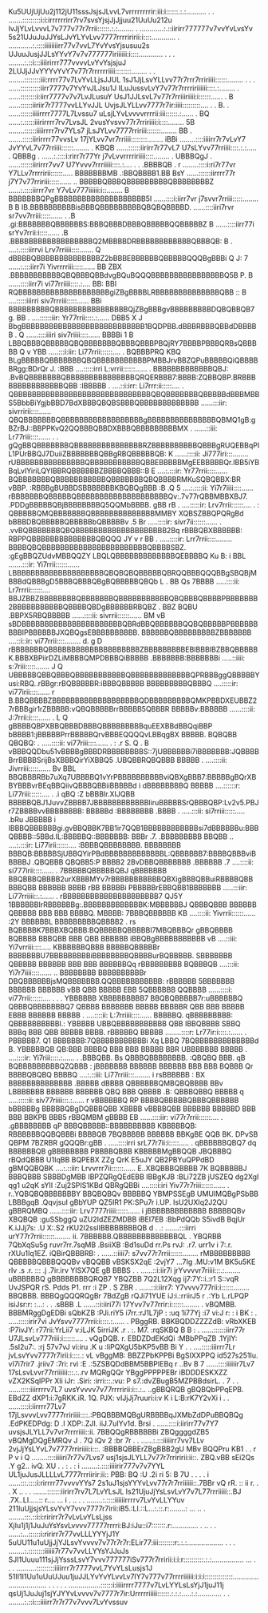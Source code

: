 Ku5UUjUjUu2j112jU11sssJsjsJLvvL7vrrrrrrrrir:iii:i::::::.:.:.......... .                                                                     . .......:::::::::i:i:irrrrrrirr7rv7svsYjsjJjJjjuu21UuUu212u
IvJjYLvLvvvL7v777v77r7rrii::::::.:.:........     .                                                                                                               ............:.::iirirr777777v7vvYvLvsYv
5s21UJuJuJJYsLJvYLYvLvv7777rrrriririi:i::::............ .                                                                                             ............:.::::iiiiiiiirr77v7vvL7YvYvsYjsusuu2s
UJuuJusjJJLsYYvY7v7v777777iriiiiii:i::::............ .                                                                                                   . . ........:.::i:::iiiirirrr777vvvvLvYvYsjsjuJ
2LUJjJJvYYYvYvY7v77r7rrrrrriiii::::::::........ . .                                                                                                             ........::::::::iii:rrrr77v7LvYvLLjsJJUL
1sJ1JjLsvYLLvv77r7rrr7rririiii::::::........ . .                                                                                                                 . ......::::::::::iirr7777v7YvYvJLJsu1J
ILuJussvLvY7v77r7rrrririiiiii::::.:........                                          .                                                                              ......::::::::i:iirr7777v7v7LvJLusuY
UsJ1JJLsvL7v77r7rriiiriiii:i::::::...... .                                          B                                                                                  ......::::::iiriir7r7777vvLLYvJJL
UvjsJLYLLvv7777r7ir:iiii:::::::::.... . .                                          B.                                                                                 . ......::::::iiiirrrr7777L7Lvssu7
uLsjLYvLvvvvrrrrii:iii::::::.:...... .                                            BQ                                                                                     ......:.:::::iiirirrrr7rv7LvsJL
2vusYvsvv77r7rririiii:i::::........                                              5B                                                                                       ........::::::iiiirrrr7rv7YLs7
jLsJYLvv7777rririii:::::::........                                               BB                                                                                        . .......:::::iirirrrr77vvsLv
17jYLvv7vr7rriiii::::::::........                                               iBBi                                                                                          ........::::iiiirr7r7vLvY7
JvYYvL7v77rriiii::::::........ .                                                KBQB                                                                                           ......::::::iirirr7r77vL7
U7sLYvv77rriiii::::.:.:.....  .                                                 QBBBg                                                                                         . ......:.::::i:rirr7r77Yr
j7vLvvrrrririiii::::........ .                                                  UBBBQgJ                                                                                        . ......::::::iirirrr7vv7
U7Yvvv7rrriiiii::::.:.... . .                                                   .BBBBQB               .  r                                                                        ........::::i:ri7r77vr
Y7LLv7rrrririi::::::.....                                                        BBBBBBBMB .:BBQBBBB1.BB  BsY                                                                      ......::::::iirrrr77r
j7Y7v77rririii:::::......                     ..                                  BBBBBQBBBQBBBBBBBBBQBBBBBBBBZ                                                                     ......:.::::iirrr7vr
Y7vLv777iiiiii:i::........                    B                                    BBBBBBBQPgBBBBBBBBBBBBBBBBBBBB5I                                                                  ......::::i:iirr7vr
j7svvr7rriii:::::........                     B                             B  IB.BBBBBBBBBBisBBBQBBBBBBBBBQBQBQBBBBD.                                                                ......::::iiri7rvr
sr7vv7rriii:::::...... .                     .B                            .gi:BBBBBBBQBBBBBBS:BBBQBBBDBBBQBBBBBQQBBBBBZ    B                                                          ......::::iirr77i
srYv7rrii:i::::......                        .B                            .BBBBBBBBBBBBBBBBBBQ2MBBBBDRBBBBBBBBBBBBQBBBQB:  B                                                         . ....:.::::iirrvi
Lrv7rriiii::::.......                         Q                            dBBBBQBBBBBBBBBBBBBBZ2bBBBEBBBBBBQBBBBBQQQBgBBBi Q  J:                      7                               ......:.:::iirr7i
Yivrrrriii:::::......                         BB                      ZBX  .BBBBBBBBBBBQBQBBBQBBdvgBQuBQQQBBBBBBBBBBBBBBBBQ5B  P.                      B                                ......::::iirr7i
vi77rriiii::::.:....                          BB:                      BBI RQBBBBBBBBBBBBBBBBBBBBgiZBgBBBBLRBBBBBBBBBBBBBBQBB  ::                      B                                 ....:::::iiirri
siv7rrriii:::::......                          BBi                      BBBBBBBBBQBBBBBBBBBBBBBBBBQjZBgBBBgvBBBBBBBBBDQBQBBQB7 g.                     BB                                . ....::::::iir:
Yr77rrii::::.:......                           DBB5    X        J     BbgBBBBBBBBBBBBBBBBBBBBBBBBBBB1BQDPBB.dBBBRBBBQBBdDBBBBB .                      Q                                  ......::::iiiri
siv7riiii::::......                             BBBBi  1        B     LBBQBBBQBBBBBQBQBBBBBBBQBBBQBBBPBQjRY7BBBBPBBBQRBsQBBBBB    Q         v       YBB                                   .....:::i:iir:
Li77rrii::::::.... .                             BQBBBPRQ     KBQ     BLgBBBBBQBBBBBBBQBQBBBBBBBBBBBPMBBJrvBBZQPuBBBBBQiQBBBBBRgg:BDrQr    J.     :BBB                                     ....:::::irri
L:vrrii::::::...... .                             BBBBBBBBBBBBBQBJ:  .BvBQBBBBBBBQBBBBBBBBBBBBBBBQRQERBBB7:BBBB:ZQBBQBP.BRBBBBBBBBBBBBBBBQBB  :IBBBBB                                     . ....::i:irr:
Li7rrr:ii:::::.... .                               QBBBBBBBBBBBBBBBBBBBBBBBBBBBBBBQBQBBBBBBBQBBBBBdBBBMBBS5BbbBiYgjbBBD7BdXBBBQBQBSBBBQBBBBBBBBBBBBB                                       ......:::iir:
sivrririi::::......                                  QBQBBBBBBBQBBBBBBBBBBBBBBBBBBgBBBBBBBBBBBBBBBQBMQ1gB:gBZrBJ::BBPPKvQ2QQBBBQBBDXBBBQBBBBBBBBBMX                                       . ......::iii:
Lr77riii::::...... .                             .   gQgBBQBBBBBBBQBBBBBBBBBBBBBBBRZBBBBBBBBBBQBBBgRUQEBBqPIL1PUrBBQJ7DuiiZBBBBBBBQBBgRBQBBBBBQB: K                                        ......::::ii:
Ji777iri:::........                                 rUBBBBBBBBBBBBBBBQBBBBBBBBBBBQBBEBBBBBMgEEBBBBBQr.IBB5iYBBqLvIYiriLQYIBBRQBBBBBBZBBBBQBBB::B  E                                         ....:.:::ir:
Yr77rrii::::......                                     BQBBBBBBBQBBBBBBBBBBBQBBBBBBBQBQBBBBRMKuSQBQBBX:BR vBBP.  :RBBBgBUBBDSBBBBBBBKBQBQgBBB :B .Q                         5              ....:.::::ii:
Yi7r7iiii::::......                                    rBBBBBBBQBBBBBQBBBBBBBBBBBBBBBBBBBBQv:.7v77rQBBMBBXBJ7. .PDDgBBBBBQBjBBBBBBBBQ5QQMbBBBB. gBB                        rB             . ....:::::ir:
Lrv7rrii::::::.... .                                :   QBBBBBQMQBBBBBBBQBBBBBBBBBBBBBBMMBY      XQBSZBBQPQRgBd     bBBBDBQBBBBBQBBBBBbQBBBBBv   .5                        Br               .....::::ir:
sivr7ii::::::...... .                                .vvBQBBBBBBBQBQBBBBBBBBBBBBBBBBBBBB2Bq      rBBBQBXBBBBBB:     RBPPQBBBBBBBBBBBBBBQBQQQ JY   v  r                    BB              . .....::::ir:
Lrr7rrii::::........                                  BBBBQBQBBBBBBBBBBBBBBBBBBBBBBBQBBBBSBZ. :gEgBBQZUdvMBBQQZY  LBQLQBBBBBBBBBBBBBQEBBBBQ Ku      B: i                 BBL               .......:::ir:
Yi7rrii::::::......                                   LBBBBBBBBBBBBBBBBBBBBQBQBQBQBBBBBQBRQQBBBQQQBBgSBQBjMBBBdQBBBgD5BBBQBBBQBgBQBBBBBQBQb  L  .  BB  Qs             7BBBB                 .....::::ii:
Lr7rrrii::::::....                                   BBJZBBZBBBBBBBBQBBBBBBBQBBBBBBBBBBBQBQBBBQBBBBPBBBBBBB2BBBBBBBBBBBQBBBBQBDgBBBBBBRBQBZ  .    BBZ  BQBU .BBPX5RBQBBBBB                 ......::::ii:
sivrrii::::::......                                  BM  vB sBDBBBBBBBBBBBBBBBBBBBBBBQBRdBBQBBBBBBQQBQBBBBBPBBBBBBBBBIPBBBBBBJXQBQgsEBBBBBBBBBB. BBBBBBQBBBBBBBBBZBBBBBBB                   ....::i::ir:
vi77rrii::::........                                 d. g D rBBBBBBBQBBBBBBBBBBBBBBBBBBBBZBBBBBBBBBEBIBBBIBZBBQBBBBBK.BBBXBPiirDZLiMBBBQMPDBBBQiBBBBB   .BBBBBBB:BBBBBBBi                   .....::iiii:
s:7riii:::::.......                                  J    Q UBBBBBQBBQBBBQBBBBBBBBBBBQBBBBBBBBBBBBBQPRBBBggQBBBBBYusi:RBQ..rBBgr:rBQBBBBBR:iBBBQBBBBB     BBBBBBBBBQBBBQ                    ....:::::ir:
vi77irii::::......                                   r    B.BBQBBBBZBBBBBBBBBBBBBBBBBBBQDBBBBBBBBBQMKPBBDXEUBBZ27rBBBgir1rZBBBBB:vQBQBBBBBrrBBBBB5QBBBR    BBBBBv:BBBBBB                   ......::::ii:
J:7rrii:i::::...... .                                L    Q gBBBBQBPXBBQBBBDBBBQBBBBBBBBBquEEXBBdBBQqiBBP bBBBB1:jBBBBBPrrBBBBBQrvBBBEQQQQvLBBqgBX BBBBB. BQBQBB   QBQBQ:                 . .....::::ii:
vi77riii::::...... .          :       .r    S.    Q  .    B vBBBQQDbu51vBBBBgBBBDRBBBBBBBBS::7jUBBBBBBi7iBBBBBBB:JQBBBBBrrBBBBSrijBsXBBBQirYiXBBQ5 .UBQBBRQBQBBB   BBBBB                   . ....::::ii:
Jivrriii:::::......                    Bv    BBL          BBQBBBRBb7uXq7UBBBBQ1vYrPBBBBBBBBBBviQBXgBBB7:BBBBBgBQrXBBYBBBvrBEqBBQiivQBBBQBBiiBBBBBd i  dBBBBBBBBQ   BBBBB                    ....::::::r:
Li77riii::::::.... .      .i          qBQ  :Z bBBBIr.XIJQBB  BBBBBQBJ1JuvvZBBBB7JBBBBBBBBBBBBIiruBBBBBSrQBBBQBP:Lv2v5.PBJr7ZBBBBvvBBBBBBBB: BBBBBd     :BBBBBBBB   .BBBB                   . .....:::ii:
si7rriii:::::.....         .bRu     JBBBBB  i  IBBBQBBBBBBgi.gvBBQBBK7BB1ir7QQB1BBBBBBBBBBBBsi7dBBBBBBu:BBBQBBBB::5BBd.IL:BBBBBQ::BBBBBBB:  BBBr .7.  .BBBBBBBBB   BBQBB  ..                ....:.:::ir:
Li77irii::::::....           :BBBBQBBBBBBBB.    BBBBBBBB BBBQB:BBBBBSjUBBQYirPBdBBBBBBBBBBBBBL:QBBBBBB7:BBBBQBBBviBBBBBJ .QBQBBB  QBQBB5:P  BBBB2 2BvDBBQBBBBBBB .BBBBBB  .7                 ....::::ii:
si777irii::::...... .          7BBBBBQBBBBBQBJ qBBBBBBB  BBQBBBQBBBB2urXBBBMYv7rBBBBBBBBBBBQBXigBBBQBBuiRBBBBQBB  BBBQBB  BBBBBB  BBBB rBB  BBBBBi PBBBBBrEBBQBB1BBBBBBB                    .....:::iir:
Li77rriiii::.:......     .      rBBBBBBBBBBBBBBBBBBBBB7 QJ5Y 1BBBBBBIrRBBBBBBg:.BBBBBBBBBBBBBK:MBBBBBBJ QBBBQBBB  BBBBBB  QBBBBB  BBB  BBB  BBBBQ. MBBBB: 7BBBQBBBBBB KB                     ....::::ii:
Yivrrii::::::......      :2Y    BBBBBBL BBBBBBBBBQBBBB2 . rs  BQBBBBK7BBBXBQBBB:BQBBBBBQBBBBBI7MBQBBBQr gBBQBBBB  BQBBBB  BBBQBB  BBB  QBB  BBBBBB  iBBQBgBBBBBBBBBBB vB                      ....::iii:
Yi7vrriii::::.....         KBBBBBBQBBB     BBBBBQBBBBBr      BBBBBBBU7BBBBBBBBBiBBBBBBBBQBBBBurBQBBBBB. SBBBBBBB  QBBBBB  BBBBBB  BBB  BBB  BBBBBBQq  rBBBBBBBBB BQBBBQB                      ....:::ii:
Yi7r7iiii::::......     ..    BBBBBBBB      BBBBBBBBBBr    DBQBBBBBBjsMQBBBBBBB.QQBBBBBBBBBBB: rBBBBBB  5BBBBBBB  BBBBBB  BBBBBB  vBB  QBB  BBBBB EBB   5QBBBBBB  QQBBBB                    ......::::i:
vi77rrii::::::.... . .   .     YBBBBBB      XBBBBBBBBB7   BBQBQBBBBB7r:uBBBBBBQ QBBBQBBBBBBBQ7   QBBBB   BBBBBBB   BBBBB  BBBBBR  QBB  BBB  BBBBB  EBBB   BBBBBB   BBBBB                   . ....::::ii:
L:7rriiii::::......             BBBBBQ.     qBBBBBBBBB:  QBBBBBBBBBBI.:  YBBBBB UBBQBBBBBBBBBBB    QBB  IBBQBBBB    SBBQ  BBBq    BBB  QBB  BBBBB  BBBB. rBBBBBQ   BBBBB                  ........::::r:
Lr77ir:i::::.:...... .          PBBBBB7.    Q1 BBBBBBB:7QBBBBBBBBBBBi Xq   LBBQ 7BQBBBBBBBBBBBBBd    B. YBBBBBQB  QB:BBB  BBBBQ   BBB  BBB  BBBBB  BBR  UBBBBBBB   BBBBB                   . ....::::ir:
Yi7riii::::.:...... .          .BBBQBB.     Bs QBBBQBBBBBBBB. :QBQBQ  BBB.   qB BQBBBBBBBBBQZQBBB :     jBBBBBBB  BBBBBB  BBBBBB  BBB  BBB  BQBBB  Qr  BBBBQBQBQ   BBBBQ                    ....:.::iii:
Li77rriii:::........         i rsBBBBBB   : BX BBBBBBBBBBBBBB .BBBBB  dBBBB     QBBBBBBQMBQBQBBBB BBv   LBBBBBBB  BBBBBB  BBBBBB  QBQ  BBB  QBBBB  .B:  QBBBQBBQ   BBBBB      q            .....:::::ii:
siv77riiii:::.:......       r   vBBBBBBQ    RP BBBBQBBBBBQBBBQBBBBBB  bBBBBBg   BBBBBQBgDQBBBQBB XBBBB  vBBBBQBB  BBBBBB  BBBBBD  BBB  BBB  BBKPB  BBB5  rBBQMBM   gBBBB    EB            ......::::iir:
vi77r7rrii::::::....        .  .gBBBBBBBB   qP BBBQBBBBB::BBBBBBBBBB  KBBBBBQB: RBBBBBBQQBQBBBi BBBBQB  7BQBBBBB  BBBBBB  BBKgBE  QQB  BK.  DPvSB  QBPM   7BZRBR   gQQQBr:gBB    .         .....::::irri
srL77r7ii:i:::::..... .         qBBBBBBQBQ7 dq BBBBBBQB    gBBBBBBBB  PBBBBQBBB KBBBBBMgBBQQB  JBQBBBQ  rBQdQBBB  U1IqBB  BQPEBX  ZZg  QrK  E5uJY  QB2PBYuQPPdBD   gBMQQBQBK                ....:.::iir:
Lrvvrrr7ii::::::......       E..XBQBBBQBBBB 7K BQBBBBBJ      BBBQBBB  SBBBDgMBB IBPZQRgQEdEBB  IBBgKJB  :BLi72ZB  jUSZEQ  dg2XgI  qg1 u2qK   sYII  :Zuj2SPIS1KBd   QBRgQBBi                ....::::i:iri
Yiv77r7riii::::::...... .    r..YQBQBQBBBBBBBY BBQBQBQv       BBBBBQ  YBMPSSEgB UMUIMQBgPSbBB  LBBBgqB  .QqvjsuI  gBbYUP  QZ5IR1  PK:SPu7r   i.UP. IsU2UXIq2J2QU  gBBRQMBQ                ......::::iir:
Lrv7777riiii::::::......   i    jBBBBBBBBBBBBB BBBBBQBv       XBQBQB  :guSSbggQ uZU2IdZEZMDBB  iBEI7EB  :BbPdQQb  S5ivdB   BqjUr  K.iJJj7s: .U  X:.S2 rKU2I2ssIIBBBBBBBBQB  d . .:       .......:::iirri
urY77r7rrii::::::........ ii.  7BBBBBB.QBBBBBBBBBBBBBQL   .   YBQRBB  7QbXqSu5g ruvr7rr.7sqMB  .BsiiXB  :Bd1suDd  rr.Ps     rvJ:  .r7. urr1v i  7:.r. rXUu1Iq1EZ. iQBirQBBBRB:          . ......::iiii7:
s7vv77r7rrii::::::........ rMBBBBBBBBB  QBBBBBQBBBQQQBv       vBQQBB  vBSKSX2qE :2vjY7 ...7Ig  .MU:v1M   BK5u5KE  rIv  .s    .r.    ::: .j  .7ir.irv    YISX7QE    gB    BBBS   .      . ......::i:iir7i
jrYvvvvr7riiii:::.:........   uBBBBBBQ   gBBBBBBBBQRQB7       YBQZBB  7Q2L12Xqg ij7:7Y::i.:r1   S::vqR   UvJSPQR  rS. Pdds P1.   rrr            :i       ZP  .      S    ZBR  .         ......::i:iirr7:
Y7vvvv777rii:i::::::........    BBQBBB.   BBBQgQQQRQgBr       7BdZgB  rQJi71YUE iJ:i.:rriirJ5   r .:Yb   L.rLPQP  isiJsr:r: :...:                         .         .  .sBBB    .L     ......::i:iiri77i
17Yvv7v77rrir:i::::::........ . vBQMBB.   BBBMRggDgEDBi       sQbKZB  :PJi.riY5 i7rr.:rJ1L7jP   :  :uq   1i77Yj    :i7  vi:J  r:          :                         i     BK : .       .....:::::irir7vi
JvYsvv7777rrii:i::::.:...... .  PBggRB.  BBKBQDDZZZZdB:      vRbXKEB  :P7ivJY:  r77rii:YrLii7   v:iLJK   5irriJK  .r .    :.       M7.               :rqSKBQ              B  B : .   ......::::::iirr77r
U7JLsvLv777riii:i::::::....  .  vQgDQB. r.  EBDZDdEKdQi    :MBbPPqZB  .1YjIY:  .5sI2u7:.  :rj   57v7vJ   vi:iru   .K      u                 :IiPQXgU5bKP5vBB              Bi Y    . . ....:::::iiirrr7Lr
jvLsvYvv7777r7irii:i::::.: vL   vBggMB:     BBZZPbKPPBi    BgSIXXPPQ  id527s251Iu.  vI7i7rir7  .jriiv7     :7ri:   rvi  :E        .:5ZSBQDdBBM5BBPIEBq r ..Bv             B  7     ......::::iiiiiir7Lv7
17sLsvLvvr77rriiiiii:::.:..rv   MQRgQQr    YBggPPPPPEBr  iBDDDESKXZZ  vZX2KSqIPPr    XIi iJr:  .Siri: :irri:::.:vu:   P s7.:dvZBugB5MZPBBdsirL.             .             7  .  . ......:::::iiirrrrv7L7
uvsYvvvv7v77rrrririi:i::.:.. ..gBBQRQB    gBQBQbPPqEPB. EBdZZ  dXP1:i:7gRKK.iR.      1Q.  PJX:  vIJjJj7ruuri:i:v      K i L:B:rK7Y2vXi                                    i  . . ......::::i:iirrrr77Lv7
17jLsvvvLvv7777rririiii::::.:PBQBBBMQBgURBBBBqJXMbZdDPuBBQBQg .EdPKEDPdg:    D       .I  XDP:.ZJI.   iiJ.7uIYv1d.     Brsi                                                  .   ......::::i:iirirr77v7Y7
uvsjsJLYLL7v7vr7rrrriiii::ii.  7BBQQgRBBBBBBi  ZBQggggdZB5 vBQMgDQgEMRQv     J        .  7Q   iQv      2    :br       7r                                                   . . ......:.:::iiiiirr7vv7LLv
2vjJjYsLYvL7v7777rririiii:i:::. :BBBBQBBErZBgBBB2gU MBv     BQQPru   KB1  .  .        r   P    v       i     Q                                                              ........::::iiiiri7r77v7Lvs7
usj1sjsJLYLL7v77r7rriririi:ii::. ZBQ.vBB  sEi2Qs .Y g2..    ivQ.      XU     .        .   :    .       :     i                                                           ........:.::::iiiirir777v7v7YYL
UL1juJusJLLLLvL7777rrriirir:ii:: PBB: BQ  :U .2i ri 5:        B       7U     .            .    .       .     i                                                          ......:::.::::i:rirrrr77vvvvYYs7
2s1uJ1sjsYYYvLvv77r7r7rriiiiii::.7BBr vQ  rR. :: ii r.   .  . X       ..     .                               .                                                         .......:::::::iirirr7rv7L7LvYLsJL
Is21UjuJjYsLsvLvY7v7L77rrriiiii::.BJ .7X..LI.....:: r.... ... i    .  ..     .            .                                                                         ........:.::::iiiiiirrrrv7LvYvLLYYuv
211IuUjjsjsYLsvYvY7vvv7777r7irii:iB5.:LI.::L...:.::.r:........:  ...  ..                                                                                       . ........:::.::i:i:ririrr7r7vLvLvYLsLjss
XjIu1j1j1JuJuYsYsvLvvvv77777rrrri:BJ:iJu::i7:::::::.r:............. . ..  .                                                                                 .   ......:...::::::i:ririrr7r77vvLLLYYYjJ1Y
5uUU11u1uUjjJjYJLsvYvvvv7v77r7r7r:ELir77:iii::::::::r:.:.:..................   . .                                                                         . ........:.::::::::iiiiii7r77v7vvLLYYsYJJuJs
SJI1Uuuu111sjJjYsssLsvY7vvv777777iSv777r7rririi:i:i:r::::::::::.:.:................ ... .     . .                                                       ..........:::::::::iiiirrr7r7777vvL7YvYLsLusjs1J
51II1I1Uu1uUuUJuu1juJJLYvYvYLvvLv7IY7v777v77rrrriiiiii:i:i:i::::::::::::::................................ . .           .                 . . ................::::::i:iiiirrrr7777v7LvLYYLsLsYjJ1juJ11j
qsUj1JuJuj1sjYJYYvLvvvv7v7777r7ir:Urrrrriiiii::::::.:.:.:.....:.:............ .                                                                            .  ........:.::i:::iiiirr7r7r77v7vvv7LvYvssuv
